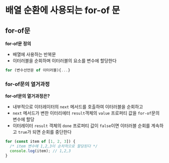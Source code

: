 # 배열 순환에 사용되는 for-of 문

## for-of문

**for-of문 정의**

- 배열에 사용하는 반복문
- 이터러블을 순회하며 이터러블의 요소를 변수에 할당한다

```js
for (변수선언문 of 이터러블){...}
```

### for-of문의 열거과정

**for-of문의 열거과정은?**

- 내부적으로 이터레이터의 `next` 메서드를 호출하여 이터러블을 순회하고
- `next` 메서드가 변한 이터리에터 `result`객체의 `value` 프로퍼티 값을 `for-of`문의 변수에 할당
- 이터레이터 `result` 객체의 `done` 프로퍼티 값이 `false`이면 이터러블 순회를 계속하고 `true`가 되면 순회를 중단한다

```js
for (const item of [1, 2, 3]) {
  /* item 변수에 1,2,3이 순차적으로 할당된다 */
  console.log(item); // 1,2,3
}
```
